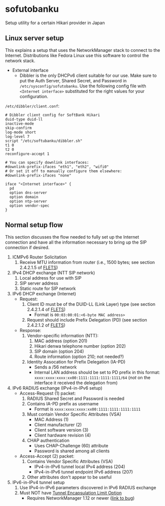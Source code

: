 # sofutobanku
Setup utility for a certain Hikari provider in Japan

## Linux server setup

This explains a setup that uses the NetworkManager stack to connect to the
Internet. Distributions like Fedora Linux use this software to control the
network stack.

* External interface
  * Dibbler is the only DHCPv6 client suitable for our use. Make sure to put
    the Auth Server, Shared Secret, and Password in `/etc/sysconfig/sofutobanku`.
    Use the following config file with `<Internet interface>` substituted for
    the right values for your configuration.

`/etc/dibbler/client.conf`:
```
# Dibbler client config for SoftBank Hikari
duid-type duid-ll
inactive-mode
skip-confirm
log-mode short
log-level 7
script "/etc/softubanku/dibbler.sh"
t1 0
t2 0
reconfigure-accept 1

# You can specify downlink interfaces:
#downlink-prefix-ifaces "eth1", "eth2", "wifi0"
# Or set it off to manually configure them elsewhere:
#downlink-prefix-ifaces "none"

iface "<Internet interface>" {
  pd
  option dns-server
  option domain
  option ntp-server
  option vendor-spec
}
```
 
## Normal setup flow

This section discusses the flow needed to fully set up the Internet connection
and have all the information necessary to bring up the SIP connection if
desired.

1. ICMPv6 Router Solicitation
   1. Receive MTU information from router (i.e., 1500 bytes; see section
      2.4.2.1.5 of [FLETS])
1. IPv4 DHCP exchange (NTT SIP network)
   1. Local address for use with SIP
   1. SIP server address
   1. Static route for SIP network
1. IPv6 DHCP exchange (Internet)
   * Request:
      1. Client ID must be of the DUID-LL (Link Layer) type (see section
         2.4.2.1.4 of [FLETS])
         * Format is `00:03:00:01:<6-byte MAC address>`
      1. Request should include Prefix Delegation (PD) (see section 2.4.2.1.2
         of [FLETS])
   * Response:
      1. Vendor-specific information (NTT):
         1. MAC address (option 201)
         1. Hikari denwa telephone number (option 202)
         1. SIP domain (option 204)
         1. Route information (option 210; not needed?)
      1. Identity Assocation for Prefix Delegation (IA-PD)
         * Sends a /56 network
         * Internal LAN address should be set to PD prefix in this format:
           `xxxx:xxxx:xxxx:xx00:1111:1111:1111:1111/64` (*not* on the interface
           it received the delegation from)
1. IPv6 RADIUS exchange (IPv4-in-IPv6 setup)
   * Access-Request (1) packet:
      1. RADIUS Shared Secret and Password is needed
      1. Contains IA-PD prefix as username
         * Format is `xxxx:xxxx:xxxx:xx00:1111:1111:1111:1111`
      1. Must contain Vendor Specific Attributes (VSA)
         * MAC Address (1)
         * Client manufacturer (2)
         * Client software version (3)
         * Client hardware revision (4)
      1. CHAP authentication
         * Uses CHAP-Challenge (60) attribute
         * Password is shared among all clients
   * Access-Accept (2) packet:
      1. Contains Vendor Specific Attributes (VSA)
         * IPv4-in-IPv6 tunnel local IPv4 address (204)
         * IPv4-in-IPv6 tunnel endpoint IPv6 address (207)
      1. Other attributes don't appear to be useful
1. IPv6-in-IPv4 tunnel setup
   1. Use IPv4-in-IPv6 parameters discovered in IPv6 RADIUS exchange
   1. Must NOT have [Tunnel Encapsulation Limit Option][tunnel-encap]
      * Requires NetworkManager 1.12 or newer ([link to bug][nm-bug])

[FLETS]: https://flets.com/pdf/ip-int-flets-3.pdf "IP Network Service Interface for FLETS"
[tunnel-encap]: https://tools.ietf.org/html/rfc2473#page-13 "Tunnel Encapsulation Limit Option"
[nm-bug]: https://bugzilla.gnome.org/show_bug.cgi?id=791846 "NetworkManager bug"
